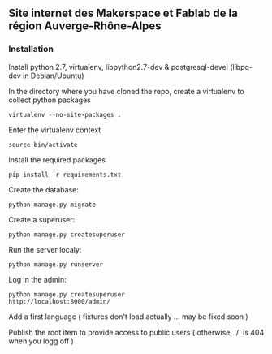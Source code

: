 ## Site internet des Makerspace et Fablab de la région Auverge-Rhône-Alpes

### Installation

Install python 2.7, virtualenv, libpython2.7-dev & postgresql-devel (libpq-dev in Debian/Ubuntu)

In the directory where you have cloned the repo,
create a virtualenv to collect python packages

    
    virtualenv --no-site-packages .

Enter the virtualenv context


    source bin/activate

Install the required packages


    pip install -r requirements.txt


Create the database:


    python manage.py migrate


Create a superuser:


    python manage.py createsuperuser


Run the server localy:

    python manage.py runserver


Log in the admin:

	python manage.py createsuperuser
    http://localhost:8000/admin/
    


Add a first language ( fixtures don't load actually ... may be fixed soon )


Publish the root item to provide access to public users ( otherwise, '/' is 404 when you logg off )
    
    
    
    
    

